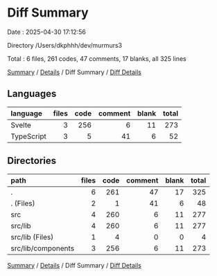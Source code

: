 # Diff Summary

Date : 2025-04-30 17:12:56

Directory /Users/dkphhh/dev/murmurs3

Total : 6 files,  261 codes, 47 comments, 17 blanks, all 325 lines

[Summary](results.md) / [Details](details.md) / Diff Summary / [Diff Details](diff-details.md)

## Languages
| language | files | code | comment | blank | total |
| :--- | ---: | ---: | ---: | ---: | ---: |
| Svelte | 3 | 256 | 6 | 11 | 273 |
| TypeScript | 3 | 5 | 41 | 6 | 52 |

## Directories
| path | files | code | comment | blank | total |
| :--- | ---: | ---: | ---: | ---: | ---: |
| . | 6 | 261 | 47 | 17 | 325 |
| . (Files) | 2 | 1 | 41 | 6 | 48 |
| src | 4 | 260 | 6 | 11 | 277 |
| src/lib | 4 | 260 | 6 | 11 | 277 |
| src/lib (Files) | 1 | 4 | 0 | 0 | 4 |
| src/lib/components | 3 | 256 | 6 | 11 | 273 |

[Summary](results.md) / [Details](details.md) / Diff Summary / [Diff Details](diff-details.md)